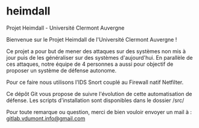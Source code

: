 # heimdall
Projet Heimdall - Université Clermont Auvergne

Bienvenue sur le Projet Heimdall de l'Université Clermont Auvergne !

Ce projet a pour but de mener des attaques sur des systèmes non mis à jour puis de les généraliser sur des systèmes d'aujourd'hui.
En parallèle de ces attaques, notre équipe de 4 personnes a aussi pour objectif de proposer un système de défense autonome.

Pour ce faire nous utilisons l'IDS Snort couplé au Firewall natif Netfilter.

Ce dépôt Git vous propose de suivre l'évolution de cette automatisation de défense.
Les scripts d'installation sont disponibles dans le dossier /src/

Pour toute remarque ou question, merci de bien vouloir envoyer un mail à : gitlab.vdumont.info@gmail.com